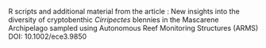 R scripts and additional material from the article : New insights into the diversity of cryptobenthic *Cirripectes* blennies in the Mascarene Archipelago sampled using Autonomous Reef Monitoring Structures (ARMS)
DOI: 10.1002/ece3.9850
